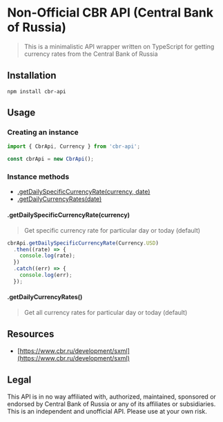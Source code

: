 # Non-Official CBR API (Central Bank of Russia)

> This is a minimalistic API wrapper written on TypeScript for getting currency rates from the Central Bank of Russia

## Installation

```shell
npm install cbr-api
```

## Usage

### Creating an instance

```typescript
import { CbrApi, Currency } from 'cbr-api';

const cbrApi = new CbrApi();
```

### Instance methods

* [.getDailySpecificCurrencyRate(currency, date)](#getdailyspecificcurrencyratecurrency)
* [.getDailyCurrencyRates(date)](#getdailycurrencyrates)

#### .getDailySpecificCurrencyRate(currency)
> Get specific currency rate for particular day or today (default)

```typescript
cbrApi.getDailySpecificCurrencyRate(Currency.USD)
  .then((rate) => {
    console.log(rate);
  })
  .catch((err) => {
    console.log(err);
  });
```

#### .getDailyCurrencyRates()
> Get all currency rates for particular day or today (default)

## Resources

* [https://www.cbr.ru/development/sxml](https://www.cbr.ru/development/sxml)

## Legal
This API is in no way affiliated with, authorized, maintained, sponsored or endorsed by Central Bank of Russia or any of its affiliates or subsidiaries. 
This is an independent and unofficial API. Please use at your own risk.